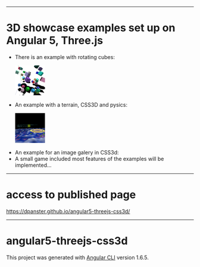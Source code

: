 --------------------
3D showcase examples set up on Angular 5, Three.js
==================================================

* There is an example with rotating cubes:<br>
    <p><img src="/src/assets/screens/thumb_cube_threejs.jpg" width="80" title="Threejs Cubes"></p>
* An example with a terrain, CSS3D and pysics:<br>
    <p><img src="/src/assets/screens/thumb_css3d_threejs.jpg" width="80" title="CSS3d, Threejs + Terrain"></p>
* An example for an image galery in CSS3d:
    <TODO>
* A small game included most features of the examples will be implemented...
  
--------------------
# access to published page
https://dpanster.github.io/angular5-threejs-css3d/

--------------------
# angular5-threejs-css3d
This project was generated with [Angular CLI](https://github.com/angular/angular-cli) version 1.6.5.

